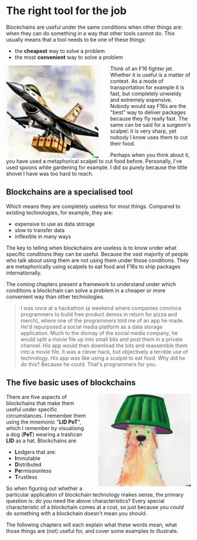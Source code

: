 # The right tool for the job

Blockchains are useful under the same conditions when other things are: when they can do something in a way that other tools cannot do. This usually means that a tool needs to be one of these things:

- the **cheapest** way to solve a problem
- the most **convenient** way to solve a problem

<img src="./assets/illustrations/fighter-jet-delivering-packages.png" alt="Fighter jet delivering packages" style="width: 50%; margin-right: 2rem; float: left;">

Think of an F16 fighter jet. Whether it is useful is a matter of context. As a mode of transportation for example it is fast, but completely unwieldy and extremely expensive. Nobody would say F16s are the "best" way to deliver packages because they fly really fast. The same can be said for a surgeon's scalpel: it is very sharp, yet nobody I know uses them to cut their food.

Perhaps when you think about it, you have used a metaphorical scalpel to cut food before. Personally, I've used spoons while gardening for example. I did so purely because the little shovel I have was too hard to reach.

## Blockchains are a specialised tool

Which means they are completely useless for most things. Compared to existing technologies, for example, they are:

- expensive to use as data storage
- slow to transfer data
- inflexible in many ways

The key to telling when blockchains are useless is to know under what specific conditions they can be useful. Because the vast majority of people who talk about using them are not using them under those conditions. They are metaphorically using scalpels to eat food and F16s to ship packages internationally.

The coming chapters present a framework to understand under which conditions a blockchain can solve a problem in a cheaper or more convenient way than other technologies.

> I was once at a hackathon (a weekend where companies convince programmers to build free product demos in return for pizza and merch), where one of the programmers told me of an app he made. He'd repurposed a social media platform as a data storage application. Much to the dismay of the social media company, he would split a movie file up into small bits and post them in a private channel. His app would then download the bits and reassemble them into a movie file. It was a clever hack, but objectively a terrible use of technology. His app was like using a scalpel to eat food. Why did he do this? Because he could. That's programmers for you.

## The five basic uses of blockchains

<img src="./assets/illustrations/dog-wearing-lid-as-hat.png" alt="Dog wearing a lid as a hat" style="width: 50%; margin-left: 2rem; float: right;">

There are five aspects of blockchains that make them useful under specific circumstances. I remember them using the mnemonic "**LID PeT**", which I remember by visualising a dog (**PeT**) wearing a trashcan **LID** as a hat. Blockchains are:

- **L**edgers that are:
- **I**mmutable
- **D**istributed
- **Pe**rmissionless
- **T**rustless

So when figuring out whether a particular application of blockchain technology makes sense, the primary question is: do you need the above characteristics? Every special characteristic of a blockchain comes at a cost, so just because you *could* do something with a blockchain doesn't mean you should.

The following chapters will each explain what these words mean, what those things are (not) useful for, and cover some examples to illustrate.